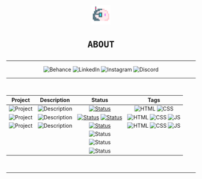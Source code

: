 <h1 align="center"><img src="media/blob.png" width="10%">

    ABOUT
</h1>
<div align="center">
<hr>

![Behance](https://img.shields.io/badge/Behance-0d1117?style=for-the-badge&logo=behance&logoColor=1769FF) ![LinkedIn](https://img.shields.io/badge/LinkedIn-0d1117?style=for-the-badge&logo=linkedin&logoColor=0077B5) ![Instagram](https://img.shields.io/badge/Instagram-0d1117?style=for-the-badge&logo=instagram&logoColor=E4405F) ![Discord](https://img.shields.io/badge/Discord-0d1117?style=for-the-badge&logo=discord&logoColor=7289DA)

<hr>
<br>

|Project                                                                               |Description                                                                                                                  |Status                                                                                                                                       |Tags                                                                                                                                                                                                                                                                                                             |
|:------------------------------------------------------------------------------------:|:---------------------------------------------------------------------------------------------------------------------------:|:-------------------------------------------------------------------------------------------------------------------------------------------:|:---------------------------------------------------------------------------------------------------------------------------------------------------------------------------------------------------------------------------------------------------------------------------------------------------------------:|
|![Project](https://img.shields.io/badge/Bondi%20Theme-161b22?style=for-the-badge)     |![Description](https://img.shields.io/badge/A%20Bondi%20Theme%20Mockup-161b22?style=for-the-badge)                           |[![Status](https://img.shields.io/badge/In%20Development-mediumpurple?style=for-the-badge&logo=github)](https://volperoid.github.io/bondi.html)       |![HTML](https://img.shields.io/badge/HTML-E34F26?style=for-the-badge&logo=html5&logoColor=white) ![CSS](https://img.shields.io/badge/CSS-1572B6?style=for-the-badge&logo=css3&logoColor=white)                                                                                                                   |
|![Project](https://img.shields.io/badge/Calculator-0d1117?style=for-the-badge)        |![Description](https://img.shields.io/badge/A%20simple%20calculator%20applet-0d1117?style=for-the-badge)                     |[![Status](https://img.shields.io/badge/v.2.0-mediumturquoise?style=for-the-badge&logo=github)](https://volperoid.github.io/calculator.html) [![Status](https://img.shields.io/badge/Completed-mediumturquoise?style=for-the-badge)](https://volperoid.github.io/calculator.html) |![HTML](https://img.shields.io/badge/HTML-E34F26?style=for-the-badge&logo=html5&logoColor=white) ![CSS](https://img.shields.io/badge/CSS-1572B6?style=for-the-badge&logo=css3&logoColor=white) ![JS](https://img.shields.io/badge/JavaScript-F7DF1E?style=for-the-badge&logo=javascript&logoColor=black)         |
|![Project](https://img.shields.io/badge/Matrix%20Evaluator-0d1117?style=for-the-badge)|![Description](https://img.shields.io/badge/A%202D%20array%20matrix%20evaluator-0d1117?style=for-the-badge)                  |[![Status](https://img.shields.io/badge/0.1%20alpha%20In%20Development-mediumpurple?style=for-the-badge&logo=github)](https://volperoid.github.io/matrix.html)      |![HTML](https://img.shields.io/badge/HTML-E34F26?style=for-the-badge&logo=html5&logoColor=white) ![CSS](https://img.shields.io/badge/CSS-1572B6?style=for-the-badge&logo=css3&logoColor=white) ![JS](https://img.shields.io/badge/JavaScript-F7DF1E?style=for-the-badge&logo=javascript&logoColor=black)         |
|||![Status](https://img.shields.io/badge/TBD-161b22?style=for-the-badge)||
|||![Status](https://img.shields.io/badge/TBD-0d1117?style=for-the-badge)||
|||![Status](https://img.shields.io/badge/TBD-161b22?style=for-the-badge)||

<br>
<hr>
</div>
